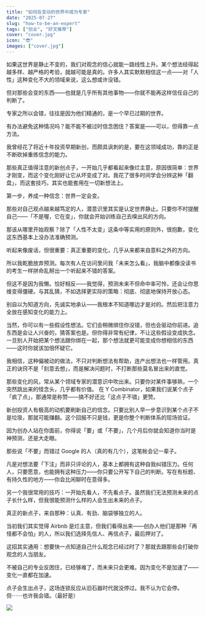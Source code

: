 ```yaml
---
title: "如何在变动的世界中成为专家"
date: "2025-07-27"
slug: "how-to-be-an-expert"
tags: ["创业", "好文推荐"]
cover: "cover.jpg"
icon: "😎"
images: ["cover.jpg"]
---
```

如果这世界是静止不变的，我们对观念的信心就能一路线性上升。某个想法经得起越多样、越严格的考验，就越可能是真的。许多人其实默默相信这一点——对「人性」这种变化不大的领域来说，这么想或许没错。



但对那些会变的东西——也就是几乎所有其他事物——你就不能再这样信任自己的判断了。



专家之所以会错，往往是因为他们精通的，是一个早已过期的世界。



有办法避免这种情况吗？能不能不被过时信念困住？答案是——可以，但得靠一点方法。



我曾经花了将近十年投资早期新创，而颇具讽刺的是，要在这领域成功，靠的正是不断砍掉重练信念的能力。



那些真正值得注意的新创点子，一开始几乎都看起来像烂主意，原因很简单：世界才刚变，而这个变化刚好让它从坏变成了对。我花了很多时间学会分辨这种「翻盘」，而这套技巧，其实也能套用在一切新想法上。



第一步，养成一种信念：世界一定会变。



那些对自己观点越来越笃定的人，潜意识里其实是认定世界静止。只要你不时提醒自己——「不是喔，它在变」，你就会开始训练自己去嗅出风的方向。



那该从哪里开始观察？除了「人性不太变」这条中等实用的原则外，很抱歉，变化这东西基本上没办法准确预测。



听起来像废话，但很重要：真正重要的变化，几乎从来都来自意料之外的方向。



所以我乾脆放弃预测。每次有人在访问里问我「未来怎么看」，我脑中都像没读书的考生一样拼命乱掰出一个听起来不错的答案。



但这不是因为我懒。恰好相反——我觉得，预测未来不但命中率可怜，还会让你思维变得僵硬。与其乱猜，不如选择更实际的策略：彻底、彻底地保持开放心态。



别自以为知道方向，先诚实地承认——我根本不知道哪边才是对的。然后把注意力全放在感知变化的能力上。



当然，你可以有一些假设性想法。它们会稍微绑住你没错，但也会驱动你前进。追东西是会让人兴奋的，猜答案也是。但你得非常有纪律，不让这些假设变成执念。
一旦别人开始把某个想法跟你绑在一起，那个想法就更可能变成你想相信的东西——这时你就该加倍怀疑它。



我相信，这种偏被动的做法，不只对判断想法有帮助，连产出想法也一样管用。真正的诀窍不是「刻意去想」，而是解决问题时，不打断那些莫名冒出来的直觉。



那些变化的风，常从某个领域专家的潜意识中吹出来。只要你对某件事够熟，一个突然跳出来的怪念头，几乎都有价值。
在 Y Combinator，如果我们说某个点子「疯了点」，那通常是称赞——搞不好还比「这点子不错」更赞。



新创投资人有极高的动机要刷新自己的信念。只要比别人早一步意识到某个点子不是垃圾，那就可能赚翻。这个回报不只是钱，更是你整个判断体系的现场验证。



因为创办人站在你面前，你得说「要」或「不要」，几个月后你就会知道你当时是神预测，还是大走眼。



那些说「不要」而错过 Google 的人（真的有几个），这笔帐会记一辈子。



凡是对想法要「下注」而非只评论的人，基本上都拥有这种自我纠错压力。任何人，只要愿意，也能拥有这种压力——你只要公开写下自己的判断。写在有标题、有持久性的地方——你会比闲聊时在意得多。



另一个我很常用的技巧：一开始先看人，不先看点子。虽然我们无法预测未来的点子长什么样，但我很能预测什么样的人会生出未来的点子。



真正的新点子，来自那种：认真、有劲、脑袋够独立的人。



当初我们其实觉得 Airbnb 是烂主意，但我们看得出来——创办人他们是那种「再怪都不会怕」的人，所以我们选择先信人、再信点子，最后押对了。



这招其实通用：想要快一点知道自己什么观念已经过时了？那就去跟那些会打破你观念的人当朋友。



不被自己的专业反困住，已经够难了，而未来只会更难。因为变化不是加速了——变化一直都在加速。



点子会生出点子，这场连锁反应从旧石器时代就没停过。我不认为它会停。
但⋯⋯也许我会错。（最好是）




![](https://prod-files-secure.s3.us-west-2.amazonaws.com/112d0858-5090-4d34-a606-b75eb8d65fd2/46476355-9cf3-4e99-9b7a-3531bc426380/1000202064.png?X-Amz-Algorithm=AWS4-HMAC-SHA256&X-Amz-Content-Sha256=UNSIGNED-PAYLOAD&X-Amz-Credential=ASIAZI2LB4663YRCQTIP%2F20251004%2Fus-west-2%2Fs3%2Faws4_request&X-Amz-Date=20251004T161354Z&X-Amz-Expires=3600&X-Amz-Security-Token=IQoJb3JpZ2luX2VjEMj%2F%2F%2F%2F%2F%2F%2F%2F%2F%2FwEaCXVzLXdlc3QtMiJHMEUCIQC6QVTCNOcuQShePnUKoeUsKJEmjztY0hRMeJvn0diJ0QIgFHwV0whHSWNI%2BlyjmhVi%2B4t7qFjJwCDpOzzDuKbcmTMq%2FwMIYRAAGgw2Mzc0MjMxODM4MDUiDIIPTOkFh9jZPhDTiyrcA9rLxZ81x%2BPUWg5uuSC7166381nWAreB%2FZI5xHoOtKUPrXkp22DYxczFVQy8NTO%2Fut0mBjhOwehuu%2BGHKsH4ryYP3BjTekiEssaFVzxs44dQmOMXBomV6uWdVKR3iTnzzzGgIDJVBtTlCi%2F5NVIvKhPBNLjYz8%2BZu3dCh49MLHEjhWDHj8od2xiPXku3i2MidqQkPIbU3cBZe1WaviKQBm3UfKX7tRhRHCEXLyoeFjqzcfLUpwtjOYO3vlrkx9kibVTHNPR0dhOSCOWwpQIJKmFkhhPgN8LnqH7bfyPDzGBD4W%2FXXafAvQIoOKClX7KGo2f2IdAwAblax2XFcgDp%2B1xBWTLjESoGbrse1LQxxflJi7PurqXQyesHN%2FxlaEi6Q684%2FpbaQKSo%2FIoELO2u06feMXnvgwX8M3djPuD1X%2BGaiDSEDwVEP5x9JQc4jHC5XH5baIh5SFH8D263PO4CWt6Uon2SHXqeNemSiHVr%2FCGY4%2BTOZ6h%2B59vfhPlXCrwFbQC9oWN7iHbdIEloE6jlfwNgZ3PFARs9gvujR9XINYheY43BwE4IHSid4aD5yD4SPLXRDdiKZytAHMOwDEueIozozhF%2BkNbw9O27DU%2FVLyupOF2%2FsWOELA7vxFi9MLv%2FhMcGOqUB32Sx7IYO1fKlSH%2BhNMKStRZnorZ9NaV3suTMJrmDUIcYw6hgcnthvOHNro%2BiYiDUEWy4TYcUGKsuvsF417VzlLov8koD%2Fk%2BwnVxq%2FfonNIuTvALOffWjkgP3SO1zd06oKJLsInohgCxAPNPh88ftckEuK%2FFoD7DqPAACXkMGCjV0K9T6tQNR8pyY3hUPpvHnszMgfPEcRKnGjemwojV44gAxWwOT&X-Amz-Signature=d237b7b771a63d7fa20c4b5970b4bd63e13075cc6c667a15cc2409b09cdcb5a9&X-Amz-SignedHeaders=host&x-amz-checksum-mode=ENABLED&x-id=GetObject)

